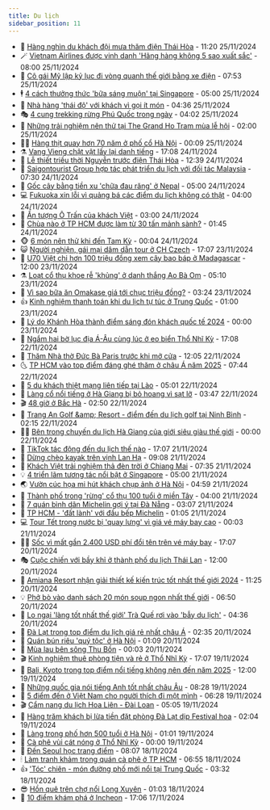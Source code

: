 ```yaml
---
title: Du lịch
sidebar_position: 11
---
```


<!-- vnexpress-du-lich:START -->
- 💂 [Hàng nghìn du khách đội mưa thăm điện Thái Hòa](https://vnexpress.net/hang-nghin-du-khach-doi-mua-tham-dien-thai-hoa-4820244.html) - 11:20 25/11/2024
- 🪄 [Vietnam Airlines được vinh danh &#39;Hãng hàng không 5 sao xuất sắc&#39;](https://vnexpress.net/vietnam-airlines-duoc-vinh-danh-hang-hang-khong-5-sao-xuat-sac-4820067.html) - 08:00 25/11/2024
- 🦅 [Cô gái Mỹ lập kỷ lục đi vòng quanh thế giới bằng xe điện](https://vnexpress.net/co-gai-my-lap-ky-luc-di-vong-quanh-the-gioi-bang-xe-dien-4820012.html) - 07:53 25/11/2024
- 🕴 [4 cách thưởng thức &#39;bữa sáng muộn&#39; tại Singapore](https://vnexpress.net/4-cach-thuong-thuc-bua-sang-muon-tai-singapore-4809185.html) - 05:00 25/11/2024
- 👀 [Nhà hàng &#39;thái độ&#39; với khách vì gọi ít món](https://vnexpress.net/nha-hang-thai-do-voi-khach-vi-goi-it-mon-4819951.html) - 04:36 25/11/2024
- 🎭 [4 cung trekking rừng Phú Quốc trong ngày](https://vnexpress.net/4-cung-trekking-rung-phu-quoc-trong-ngay-4818851.html) - 04:02 25/11/2024
- 🦒 [Những trải nghiệm nên thử tại The Grand Ho Tram mùa lễ hội](https://vnexpress.net/nhung-trai-nghiem-nen-thu-tai-the-grand-ho-tram-mua-le-hoi-4817945.html) - 02:00 25/11/2024
- 👨‍🏫 [Hàng thịt quay hơn 70 năm ở phố cổ Hà Nội](https://vnexpress.net/hang-thit-quay-hon-70-nam-o-pho-co-ha-noi-4817985.html) - 00:09 25/11/2024
- ⚗️ [Vang Vieng chật vật lấy lại danh tiếng](https://vnexpress.net/vang-vieng-chat-vat-lay-lai-danh-tieng-4819706.html) - 17:08 24/11/2024
- 🥸 [Lễ thiết triều thời Nguyễn trước điện Thái Hòa](https://vnexpress.net/le-thiet-trieu-thoi-nguyen-truoc-dien-thai-hoa-4819634.html) - 12:39 24/11/2024
- 🤠 [Saigontourist Group hợp tác phát triển du lịch với đối tác Malaysia](https://vnexpress.net/saigontourist-group-hop-tac-phat-trien-du-lich-voi-doi-tac-malaysia-4819783.html) - 07:30 24/11/2024
- 🚀 [Gốc cây bằng tiền xu &#39;chữa đau răng&#39; ở Nepal](https://vnexpress.net/goc-cay-bang-tien-xu-chua-dau-rang-o-nepal-4819715.html) - 05:00 24/11/2024
- 💻 [Fukuoka xin lỗi vì quảng bá các điểm du lịch không có thật](https://vnexpress.net/fukuoka-xin-loi-vi-quang-ba-cac-diem-du-lich-khong-co-that-4819619.html) - 04:00 24/11/2024
- 💼 [Ấn tượng Ô Trấn của khách Việt](https://vnexpress.net/an-tuong-o-tran-cua-khach-viet-4815147.html) - 03:00 24/11/2024
- 🤡 [Chùa nào ở TP HCM được làm từ 30 tấn mảnh sành?](https://vnexpress.net/chua-nao-o-tp-hcm-duoc-lam-tu-30-tan-manh-sanh-4819574.html) - 01:45 24/11/2024
- 🐵 [6 món nên thử khi đến Tam Kỳ](https://vnexpress.net/6-mon-nen-thu-khi-den-tam-ky-4816849.html) - 00:04 24/11/2024
- 😺 [Người nghiện, gái mại dâm dẫn tour ở CH Czech](https://vnexpress.net/nguoi-nghien-gai-mai-dam-dan-tour-o-ch-czech-4819582.html) - 17:07 23/11/2024
- 🌈 [U70 Việt chi hơn 100 triệu đồng xem cây bao báp ở Madagascar](https://vnexpress.net/u70-viet-chi-hon-100-trieu-dong-xem-cay-bao-bap-o-madagascar-4819492.html) - 12:00 23/11/2024
- ⚗️ [Loạt cổ thụ khoe rễ &#39;khủng&#39; ở danh thắng Ao Bà Om](https://vnexpress.net/loat-co-thu-khoe-re-khung-o-danh-thang-ao-ba-om-4819469.html) - 05:10 23/11/2024
- 👀 [Vì sao bữa ăn Omakase giá tới chục triệu đồng?](https://vnexpress.net/vi-sao-bua-an-omakase-gia-toi-chuc-trieu-dong-4801550.html) - 03:24 23/11/2024
- 👍 [Kinh nghiệm thanh toán khi du lịch tự túc ở Trung Quốc](https://vnexpress.net/kinh-nghiem-thanh-toan-khi-du-lich-tu-tuc-o-trung-quoc-4817394.html) - 01:00 23/11/2024
- 💄 [Lý do Khánh Hòa thành điểm sáng đón khách quốc tế 2024](https://vnexpress.net/ly-do-khanh-hoa-thanh-diem-sang-don-khach-quoc-te-2024-4818651.html) - 00:00 23/11/2024
- 🥷 [Ngắm hai bờ lục địa Á-Âu cùng lúc ở eo biển Thổ Nhĩ Kỳ](https://vnexpress.net/ngam-hai-bo-luc-dia-a-au-cung-luc-o-eo-bien-tho-nhi-ky-4817675.html) - 17:08 22/11/2024
- 📝 [Thăm Nhà thờ Đức Bà Paris trước khi mở cửa](https://vnexpress.net/tham-nha-tho-duc-ba-paris-truoc-khi-mo-cua-4819065.html) - 12:05 22/11/2024
- 🌜 [TP HCM vào top điểm đáng ghé thăm ở châu Á năm 2025](https://vnexpress.net/tp-hcm-vao-top-diem-dang-ghe-tham-o-chau-a-nam-2025-4819152.html) - 07:44 22/11/2024
- 📝 [5 du khách thiệt mạng liên tiếp tại Lào](https://vnexpress.net/5-du-khach-thiet-mang-lien-tiep-tai-lao-4819046.html) - 05:01 22/11/2024
- 🧰 [Làng cổ nổi tiếng ở Hà Giang bị bỏ hoang vì sạt lở](https://vnexpress.net/lang-co-noi-tieng-o-ha-giang-bi-bo-hoang-vi-sat-lo-4818686.html) - 03:47 22/11/2024
- 🎬 [48 giờ ở Bắc Hà](https://vnexpress.net/48-gio-o-bac-ha-4818553.html) - 02:50 22/11/2024
- 🧐 [Trang An Golf &amp;amp; Resort - điểm đến du lịch golf tại Ninh Bình](https://vnexpress.net/trang-an-golf-resort-diem-den-du-lich-golf-tai-ninh-binh-4815821.html) - 02:15 22/11/2024
- 👨‍🏫 [Bên trong chuyến du lịch Hà Giang của giới siêu giàu thế giới](https://vnexpress.net/ben-trong-chuyen-du-lich-ha-giang-cua-gioi-sieu-giau-the-gioi-4817926.html) - 00:00 22/11/2024
- 🦣 [TikTok tác động đến du lịch thế nào](https://vnexpress.net/tiktok-tac-dong-den-du-lich-the-nao-4818783.html) - 17:07 21/11/2024
- 🌋 [Dừng chèo kayak trên vịnh Lan Hạ](https://vnexpress.net/dung-cheo-kayak-tren-vinh-lan-ha-4818664.html) - 09:08 21/11/2024
- 🦄 [Khách Việt trải nghiệm thả đèn trời ở Chiang Mai](https://vnexpress.net/khach-viet-trai-nghiem-tha-den-troi-o-chiang-mai-4818174.html) - 07:35 21/11/2024
- 💡 [4 triển lãm tương tác nổi bật ở Singapore](https://vnexpress.net/4-trien-lam-tuong-tac-noi-bat-o-singapore-4810977.html) - 05:00 21/11/2024
- 🌏 [Vườn cúc họa mi hút khách chụp ảnh ở Hà Nội](https://vnexpress.net/vuon-cuc-hoa-mi-hut-khach-chup-anh-o-ha-noi-4818540.html) - 04:59 21/11/2024
- 💂 [Thành phố trong &#39;rừng&#39; cổ thụ 100 tuổi ở miền Tây](https://vnexpress.net/thanh-pho-trong-rung-co-thu-100-tuoi-o-mien-tay-4818381.html) - 04:00 21/11/2024
- 🤩 [7 quán bình dân Michelin gợi ý tại Đà Nẵng](https://vnexpress.net/7-quan-binh-dan-michelin-goi-y-tai-da-nang-4818478.html) - 03:07 21/11/2024
- 💪 [TP HCM - &#39;đất lành&#39; với đầu bếp Michelin](https://vnexpress.net/tp-hcm-dat-lanh-voi-dau-bep-michelin-4816817.html) - 01:05 21/11/2024
- 💻 [Tour Tết trong nước bị &#39;quay lưng&#39; vì giá vé máy bay cao](https://vnexpress.net/tour-tet-trong-nuoc-bi-quay-lung-vi-gia-ve-may-bay-cao-4818246.html) - 00:03 21/11/2024
- 🧑‍💻 [Sốc vì mất gần 2.400 USD phí đổi tên trên vé máy bay](https://vnexpress.net/soc-vi-mat-gan-2-400-usd-phi-doi-ten-tren-ve-may-bay-4818366.html) - 17:07 20/11/2024
- 🎭 [Cuộc chiến với bầy khỉ ở thành phố du lịch Thái Lan](https://vnexpress.net/cuoc-chien-voi-bay-khi-o-thanh-pho-du-lich-thai-lan-4818420.html) - 12:00 20/11/2024
- 🧐 [Amiana Resort nhận giải thiết kế kiến trúc tốt nhất thế giới 2024](https://vnexpress.net/amiana-resort-nhan-giai-thiet-ke-kien-truc-tot-nhat-the-gioi-2024-4818442.html) - 11:25 20/11/2024
- 💡 [Phở bò vào danh sách 20 món soup ngon nhất thế giới](https://vnexpress.net/pho-bo-vao-danh-sach-20-mon-soup-ngon-nhat-the-gioi-4818123.html) - 06:50 20/11/2024
- 🌊 [Lo ngại &#39;làng tốt nhất thế giới&#39; Trà Quế rơi vào &#39;bẫy du lịch&#39;](https://vnexpress.net/lo-ngai-lang-tot-nhat-the-gioi-tra-que-roi-vao-bay-du-lich-4817885.html) - 04:36 20/11/2024
- 🎃 [Đà Lạt trong top điểm du lịch giá rẻ nhất châu Á](https://vnexpress.net/da-lat-trong-top-diem-du-lich-gia-re-nhat-chau-a-4818098.html) - 02:35 20/11/2024
- 🧠 [Quán bún riêu &#39;quý tộc&#39; ở Hà Nội](https://vnexpress.net/quan-bun-rieu-quy-toc-o-ha-noi-4817750.html) - 01:09 20/11/2024
- 💄 [Mùa lau bên sông Thu Bồn](https://vnexpress.net/mua-lau-ben-song-thu-bon-4817730.html) - 00:03 20/11/2024
- 🎬 [Kinh nghiệm thuê phòng tiện và rẻ ở Thổ Nhĩ Kỳ](https://vnexpress.net/kinh-nghiem-thue-phong-tien-va-re-o-tho-nhi-ky-4814895.html) - 17:07 19/11/2024
- 🐻 [Bali, Kyoto trong top điểm nổi tiếng không nên đến năm 2025](https://vnexpress.net/bali-kyoto-trong-top-diem-noi-tieng-khong-nen-den-nam-2025-4817805.html) - 12:00 19/11/2024
- 🌝 [Những quốc gia nói tiếng Anh tốt nhất châu Âu](https://vnexpress.net/nhung-quoc-gia-noi-tieng-anh-tot-nhat-chau-au-4817800.html) - 08:28 19/11/2024
- 🤩 [5 điểm đến ở Việt Nam cho người thích đi một mình](https://vnexpress.net/5-diem-den-o-viet-nam-cho-nguoi-thich-di-mot-minh-4817679.html) - 06:28 19/11/2024
- 🎬 [Cẩm nang du lịch Hoa Liên - Đài Loan](https://vnexpress.net/cam-nang-du-lich-hoa-lien-dai-loan-4816499.html) - 05:05 19/11/2024
- 🦩 [Hàng trăm khách bị lừa tiền đặt phòng Đà Lạt dịp Festival hoa](https://vnexpress.net/hang-tram-khach-bi-lua-tien-dat-phong-da-lat-dip-festival-hoa-4817317.html) - 02:04 19/11/2024
- 🦍 [Làng trong phố hơn 500 tuổi ở Hà Nội](https://vnexpress.net/lang-trong-pho-hon-500-tuoi-o-ha-noi-4816806.html) - 01:01 19/11/2024
- 👀 [Cà phê vùi cát nóng ở Thổ Nhĩ Kỳ](https://vnexpress.net/ca-phe-vui-cat-nong-o-tho-nhi-ky-4816833.html) - 00:00 19/11/2024
- 🧰 [Đến Seoul học trang điểm](https://vnexpress.net/den-seoul-hoc-trang-diem-4817396.html) - 08:07 18/11/2024
- 🕯 [Làm tranh khảm trong quán cà phê ở TP HCM](https://vnexpress.net/lam-tranh-kham-trong-quan-ca-phe-o-tp-hcm-4815767.html) - 06:55 18/11/2024
- 👍 [&#39;Tóc&#39; chiên - món đường phố mới nổi tại Trung Quốc](https://vnexpress.net/toc-chien-mon-duong-pho-moi-noi-tai-trung-quoc-4817136.html) - 03:32 18/11/2024
- 😎 [Hồn quê trên chợ nổi Long Xuyên](https://vnexpress.net/hon-que-tren-cho-noi-long-xuyen-4816232.html) - 01:03 18/11/2024
- 🐘 [10 điểm khám phá ở Incheon](https://vnexpress.net/10-diem-kham-pha-o-incheon-4816582.html) - 17:06 17/11/2024<!-- vnexpress-du-lich:END -->
